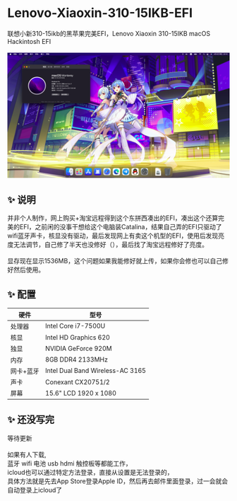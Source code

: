 # Lenovo-Xiaoxin-310-15IKB-EFI
联想小新310-15ikb的黑苹果完美EFI，Lenovo Xiaoxin 310-15IKB macOS Hackintosh EFI\
\
![image](images/系统版本.png)

## ✨ 说明
并非个人制作，网上购买+淘宝远程得到这个东拼西凑出的EFI，凑出这个还算完美的EFI，之前闲的没事干想给这个电脑装Catalina，结果自己弄的EFI只驱动了wifi蓝牙声卡，核显没有驱动，最后发现网上有卖这个机型的EFI，使用后发现亮度无法调节，自己修了半天也没修好（），最后找了淘宝远程修好了亮度。\
\
显存现在显示1536MB，这个问题如果我能修好就上传，如果你会修也可以自己修好然后使用。

## ✨ 配置
| 硬件      | 型号                             |
|-----------|----------------------------------|
| 处理器    | Intel Core i7-7500U              |
| 核显      | Intel HD Graphics 620            |
| 独显      | NVIDIA GeForce 920M              |
| 内存      | 8GB DDR4 2133MHz                 |
| 网卡+蓝牙 | Intel Dual Band Wireless-AC 3165 |
| 声卡      | Conexant CX20751/2               |
| 屏幕      | 15.6" LCD 1920 x 1080            |

## ✨ 还没写完
等待更新\
\
如果有人下载,\
蓝牙 wifi 电池 usb hdmi 触控板等都能工作，\
icloud也可以通过特定方法登录，直接从设置是无法登录的，\
具体方法就是先去App Store登录Apple ID，然后再去邮件里面登录，过一会就会自动登录上icloud了
